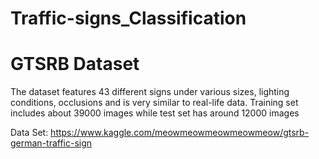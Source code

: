 # Traffic-signs_Classification
# GTSRB Dataset
The dataset features 43 different signs under various sizes, lighting conditions, occlusions and is very similar to real-life data. Training set includes about 39000 images while test set has around 12000 images

Data Set: https://www.kaggle.com/meowmeowmeowmeowmeow/gtsrb-german-traffic-sign

